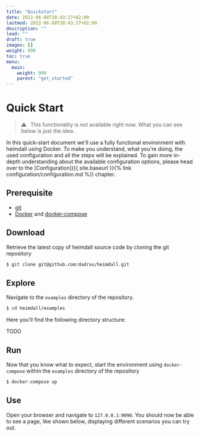 ```yaml
---
title: "Quickstart"
date: 2022-06-08T20:43:27+02:00
lastmod: 2022-06-08T20:43:27+02:00
description: ""
lead: ""
draft: true
images: []
weight: 999
toc: true
menu:
  main:
    weight: 999
    parent: "get_started"
---
```


# Quick Start

> :warning:&ensp; This functionality is not available right now. What you can see below is just the idea.


In this quick-start document we'll use a fully functional environment with heimdall using Docker. To make you understand, what you're doing, the used configuration and all the steps will be explained. To gain more in-depth understanding about the available configuration options, please head over to the [Configuration]({{ site.baseurl }}{% link configuration/configuration.md %}) chapter.

## Prerequisite

* [git](https://git-scm.com/)
* [Docker](https://docs.docker.com/install/) and [docker-compose](https://docs.docker.com/compose/install/)

## Download
Retrieve the latest copy of heimdall source code by cloning the git repository

```bash
$ git clone git@github.com:dadrus/heimdall.git
```

## Explore

Navigate to the `examples` directory of the repository.

```bash
$ cd heimdall/examples
```

Here you'll find the following directory structure:

TODO

## Run

Now that you know what to expect, start the environment using `docker-compose` within the `examples` directory of the repository

```bash
$ docker-compose up
```

## Use

Open your browser and navigate to `127.0.0.1:9090`. You should now be able to see a page, like shown below, displaying different scenarios you can try out.



